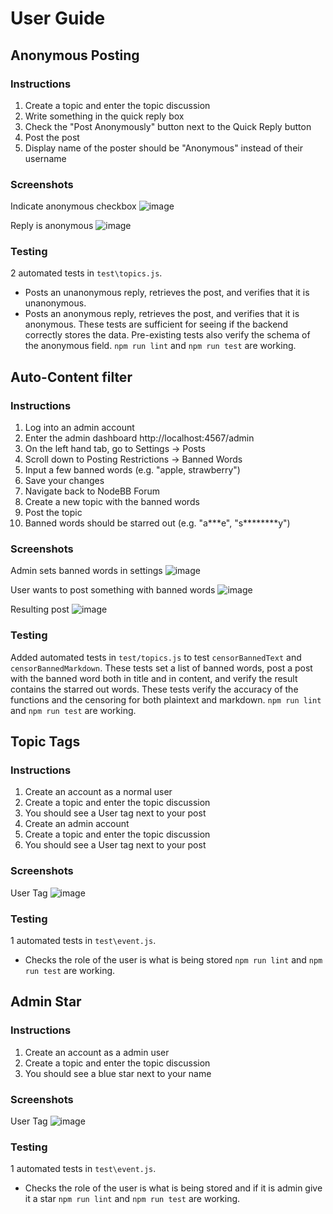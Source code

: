 # User Guide

## Anonymous Posting

### Instructions
1. Create a topic and enter the topic discussion
2. Write something in the quick reply box
3. Check the "Post Anonymously" button next to the Quick Reply button
4. Post the post
5. Display name of the poster should be "Anonymous" instead of their username

### Screenshots
Indicate anonymous checkbox
![image](https://github.com/user-attachments/assets/f8a48aab-8494-4c8a-8769-9e3558d54c0d)

Reply is anonymous
![image](https://github.com/user-attachments/assets/ea93e48b-66ba-425f-ba2e-33bce61117ef)

### Testing
2 automated tests in `test\topics.js`.
- Posts an unanonymous reply, retrieves the post, and verifies that it is unanonymous.
- Posts an anonymous reply, retrieves the post, and verifies that it is anonymous.
These tests are sufficient for seeing if the backend correctly stores the data. Pre-existing tests also verify the schema of the anonymous field.
`npm run lint` and `npm run test` are working.

## Auto-Content filter

### Instructions
1. Log into an admin account
2. Enter the admin dashboard http://localhost:4567/admin
3. On the left hand tab, go to Settings -> Posts
4. Scroll down to Posting Restrictions -> Banned Words
5. Input a few banned words (e.g. "apple, strawberry")
6. Save your changes
7. Navigate back to NodeBB Forum
8. Create a new topic with the banned words
9. Post the topic
10. Banned words should be starred out (e.g. "a\*\*\*e", "s\*\*\*\*\*\*\*\*y")

### Screenshots
Admin sets banned words in settings
![image](https://github.com/user-attachments/assets/c3db57dc-979b-458d-b1ba-c8c4b4026b94)

User wants to post something with banned words
![image](https://github.com/user-attachments/assets/8f4735b1-1aee-4ccd-b522-fc77e476969a)

Resulting post
![image](https://github.com/user-attachments/assets/d6181ede-5e53-4dc7-ad58-666976e47e15)


### Testing
Added automated tests in `test/topics.js` to test `censorBannedText` and `censorBannedMarkdown`.
These tests set a list of banned words, post a post with the banned word both in title and in content, and verify the result contains the starred out words.
These tests verify the accuracy of the functions and the censoring for both plaintext and markdown.
`npm run lint` and `npm run test` are working.


## Topic Tags

### Instructions
1. Create an account as a normal user
2. Create a topic and enter the topic discussion
3. You should see a User tag next to your post
4. Create an admin account
5. Create a topic and enter the topic discussion
6. You should see a User tag next to your post

### Screenshots
User Tag
![image](https://github.com/user-attachments/assets/3f3c869c-7b60-4ba0-b7e7-ee66165a5900)

### Testing
1 automated tests in `test\event.js`.
- Checks the role of the user is what is being stored
`npm run lint` and `npm run test` are working.


## Admin Star

### Instructions
1. Create an account as a admin user
2. Create a topic and enter the topic discussion
3. You should see a blue star next to your name

### Screenshots
User Tag
![image](https://github.com/user-attachments/assets/77530c9d-850c-458c-ac49-f50a5ce1fceb)

### Testing
1 automated tests in `test\event.js`.
- Checks the role of the user is what is being stored and if it is admin give it a star
`npm run lint` and `npm run test` are working.

